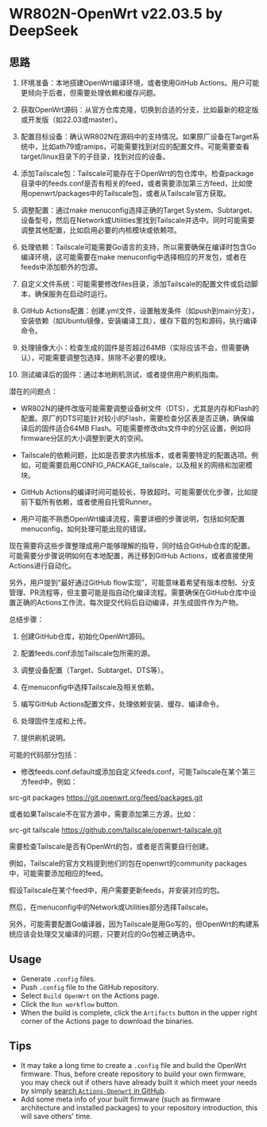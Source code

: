 # WR802N-OpenWrt v22.03.5 by DeepSeek

## 思路

1. 环境准备：本地搭建OpenWrt编译环境，或者使用GitHub Actions。用户可能更倾向于后者，但需要处理依赖和缓存问题。

2. 获取OpenWrt源码：从官方仓库克隆，切换到合适的分支，比如最新的稳定版或开发版（如22.03或master）。

3. 配置目标设备：确认WR802N在源码中的支持情况。如果原厂设备在Target系统中，比如ath79或ramips，可能需要找到对应的配置文件。可能需要查看target/linux目录下的子目录，找到对应的设备。

4. 添加Tailscale包：Tailscale可能存在于OpenWrt的包仓库中。检查package目录中的feeds.conf是否有相关的feed，或者需要添加第三方feed，比如使用openwrt/packages中的Tailscale包，或者从Tailscale官方获取。

5. 调整配置：通过make menuconfig选择正确的Target System、Subtarget、设备型号，然后在Network或Utilities里找到Tailscale并选中。同时可能需要调整其他配置，比如启用必要的内核模块或依赖项。

6. 处理依赖：Tailscale可能需要Go语言的支持，所以需要确保在编译时包含Go编译环境，这可能需要在make menuconfig中选择相应的开发包，或者在feeds中添加额外的包源。

7. 自定义文件系统：可能需要修改files目录，添加Tailscale的配置文件或启动脚本，确保服务在启动时运行。

8. GitHub Actions配置：创建.yml文件，设置触发条件（如push到main分支），安装依赖（如Ubuntu镜像，安装编译工具），缓存下载的包和源码，执行编译命令。

9. 处理镜像大小：检查生成的固件是否超过64MB（实际应该不会，但需要确认），可能需要调整包选择，排除不必要的模块。

10. 测试编译后的固件：通过本地刷机测试，或者提供用户刷机指南。

潜在的问题点：

- WR802N的硬件改版可能需要调整设备树文件（DTS），尤其是内存和Flash的配置。原厂的DTS可能针对较小的Flash，需要检查分区表是否正确，确保编译后的固件适合64MB Flash。可能需要修改dts文件中的分区设置，例如将firmware分区的大小调整到更大的空间。

- Tailscale的依赖问题，比如是否要求内核版本，或者需要特定的配置选项。例如，可能需要启用CONFIG_PACKAGE_tailscale，以及相关的网络和加密模块。

- GitHub Actions的编译时间可能较长，导致超时。可能需要优化步骤，比如提前下载所有依赖，或者使用自托管Runner。

- 用户可能不熟悉OpenWrt编译流程，需要详细的步骤说明，包括如何配置menuconfig，如何处理可能出现的错误。

现在需要将这些步骤整理成用户能够理解的指导，同时结合GitHub仓库的配置。可能需要分步骤说明如何在本地配置，再迁移到GitHub Actions，或者直接使用Actions进行自动化。

另外，用户提到“最好通过GitHub flow实现”，可能意味着希望有版本控制、分支管理、PR流程等，但主要可能是指自动化编译流程。需要确保在GitHub仓库中设置正确的Actions工作流，每次提交代码后自动编译，并生成固件作为产物。

总结步骤：

1. 创建GitHub仓库，初始化OpenWrt源码。

2. 配置feeds.conf添加Tailscale包所需的源。

3. 调整设备配置（Target、Subtarget、DTS等）。

4. 在menuconfig中选择Tailscale及相关依赖。

5. 编写GitHub Actions配置文件，处理依赖安装、缓存、编译命令。

6. 处理固件生成和上传。

7. 提供刷机说明。

可能的代码部分包括：

- 修改feeds.conf.default或添加自定义feeds.conf，可能Tailscale在某个第三方feed中，例如：

src-git packages https://git.openwrt.org/feed/packages.git

或者如果Tailscale不在官方源中，需要添加第三方源，比如：

src-git tailscale https://github.com/tailscale/openwrt-tailscale.git

需要检查Tailscale是否有OpenWrt的包，或者是否需要自行创建。

例如，Tailscale的官方文档提到他们的包在openwrt的community packages中，可能需要添加相应的feed。

假设Tailscale在某个feed中，用户需要更新feeds，并安装对应的包。

然后，在menuconfig中的Network或Utilities部分选择Tailscale。

另外，可能需要配置Go编译器，因为Tailscale是用Go写的，但OpenWrt的构建系统应该会处理交叉编译的问题，只要对应的Go包被正确选中。

## Usage

- Generate `.config` files.
- Push `.config` file to the GitHub repository.
- Select `Build OpenWrt` on the Actions page.
- Click the `Run workflow` button.
- When the build is complete, click the `Artifacts` button in the upper right corner of the Actions page to download the binaries.

## Tips

- It may take a long time to create a `.config` file and build the OpenWrt firmware. Thus, before create repository to build your own firmware, you may check out if others have already built it which meet your needs by simply [search `Actions-Openwrt` in GitHub](https://github.com/search?q=Actions-openwrt).
- Add some meta info of your built firmware (such as firmware architecture and installed packages) to your repository introduction, this will save others' time.

